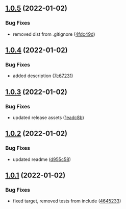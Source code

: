 ## [1.0.5](https://github.com/kouts/promise-loading-handler/compare/v1.0.4...v1.0.5) (2022-01-02)


### Bug Fixes

* removed dist from .gitignore ([4fdc49d](https://github.com/kouts/promise-loading-handler/commit/4fdc49db67ec27914fcbbe7018b3cb5d9ef24346))

## [1.0.4](https://github.com/kouts/promise-loading-handler/compare/v1.0.3...v1.0.4) (2022-01-02)


### Bug Fixes

* added description ([7c67231](https://github.com/kouts/promise-loading-handler/commit/7c67231df88479f192b8af6bc0e230cff1cf1f77))

## [1.0.3](https://github.com/kouts/promise-loading-handler/compare/v1.0.2...v1.0.3) (2022-01-02)


### Bug Fixes

* updated release assets ([1eadc8b](https://github.com/kouts/promise-loading-handler/commit/1eadc8b2a5ea41b970c3f9eea71e182df8db4f78))

## [1.0.2](https://github.com/kouts/promise-loading-handler/compare/v1.0.1...v1.0.2) (2022-01-02)


### Bug Fixes

* updated readme ([d955c58](https://github.com/kouts/promise-loading-handler/commit/d955c58d079544ae5cdab70e43f51c76d419c963))

## [1.0.1](https://github.com/kouts/promise-loading-handler/compare/v1.0.0...v1.0.1) (2022-01-02)


### Bug Fixes

* fixed target, removed tests from include ([4645233](https://github.com/kouts/promise-loading-handler/commit/4645233eced7e23f63c731a2515415370b56bfc6))
